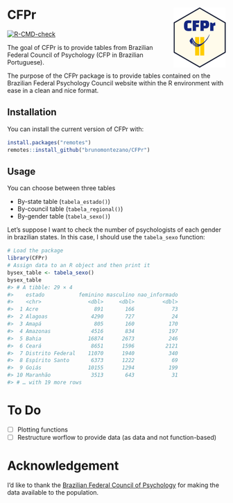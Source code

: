
<!-- README.md is generated from README.Rmd. Please edit that file -->

# CFPr <a href='https://github.com/brunomontezano/CFPr/'><img src='man/figures/logo.png' align="right" height="139" /></a>

<!-- badges: start -->

[![R-CMD-check](https://github.com/brunomontezano/CFPr/workflows/R-CMD-check/badge.svg)](https://github.com/brunomontezano/CFPr/actions)
<!-- badges: end -->

The goal of CFPr is to provide tables from Brazilian Federal Council of
Psychology (CFP in Brazilian Portuguese).

The purpose of the CFPr package is to provide tables contained on the
Brazilian Federal Psychology Council website within the R environment
with ease in a clean and nice format.

## Installation

You can install the current version of CFPr with:

``` r
install.packages("remotes")
remotes::install_github("brunomontezano/CFPr")
```

## Usage

You can choose between three tables

-   By-state table (`tabela_estado()`)
-   By-council table (`tabela_regional()`)
-   By-gender table (`tabela_sexo()`)

Let’s suppose I want to check the number of psychologists of each gender
in brazilian states. In this case, I should use the `tabela_sexo`
function:

``` r
# Load the package
library(CFPr)
# Assign data to an R object and then print it
bysex_table <- tabela_sexo()
bysex_table
#> # A tibble: 29 × 4
#>    estado           feminino masculino nao_informado
#>    <chr>               <dbl>     <dbl>         <dbl>
#>  1 Acre                  891       166            73
#>  2 Alagoas              4290       727            24
#>  3 Amapá                 805       160           170
#>  4 Amazonas             4516       834           197
#>  5 Bahia               16874      2673           246
#>  6 Ceará                8651      1596          2121
#>  7 Distrito Federal    11070      1940           340
#>  8 Espírito Santo       6373      1222            69
#>  9 Goiás               10155      1294           199
#> 10 Maranhão             3513       643            31
#> # … with 19 more rows
```

# To Do

-   [ ] Plotting functions
-   [ ] Restructure worflow to provide data (as data and not
    function-based)

# Acknowledgement

I’d like to thank the [Brazilian Federal Council of
Psychology](https://site.cfp.org.br/) for making the data available to
the population.
